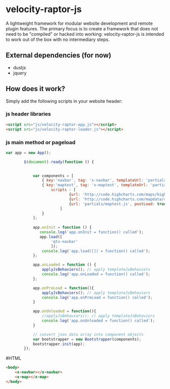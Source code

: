 # velocity-raptor-js
A lightweight framework for modular website development and remote plugin features. The primary focus is to create a framework that does not need to be "compiled" or hacked into working: velocity-raptor-js is intended to work out of the box with no intermediary steps.

## External dependencies (for now)
- dustjs
- jquery

## How does it work?

Simply add the following scripts in your website header:

### js header libraries
```html
<script src="js/velocity-raptor-app.js"></script>
<script src="js/velocity-raptor-loader.js"></script>
```

### js main method or pageload
```javascript
var app = new App();

        $(document).ready(function () {
            

            var components = [
                { key:'navbar', tag: 'x-navbar', templateUrl: 'partials/navbar.html', eagerLoad: true, dataUrl: null },
                { key:'maptest', tag: 'x-maptest', templateUrl: 'partials/maptest.html', eagerLoad: false, dataUrl: null, 
                    scripts : [
                            {url: 'http://code.highcharts.com/maps/highmaps.js', postLoad: false, unload: false},
                            {url: 'http://code.highcharts.com/mapdata/countries/us/us-all.js', postLoad: false, unload: false},
                            {url: 'partials/maptest.js', postLoad: true, unload: true}
                        ] 
                }
            ];                    
            
            app.onInit = function () {
               console.log('app.onInit = function() called');
               app.load([
                    'qtx-navbar'
                    ]);
                console.log('app.load([]) = function() called');
            };

            app.onLoaded = function () { 
                applyJsBehaviors(); // apply templateJsBehaviors   
                console.log('app.onLoaded = function() called');
            }; 

            app.onPreLoad = function(){
                applyJsBehaviors(); // apply templateJsBehaviors   
                console.log('app.onPreLoad = function() called');
            }

            app.onUnloaded = function(){
                //applyJsBehaviors(); // apply templateJsBehaviors   
                console.log('app.onUnloaded = function() called');
            }

            // convert json data array into component objects
            var bootstrapper = new Bootstrapper(components);
            bootstrapper.init(app);
        });
```

#HTML
```html
<body>
    <x-navbar></x-navbar>
    <x-map></x-map>
</body>
